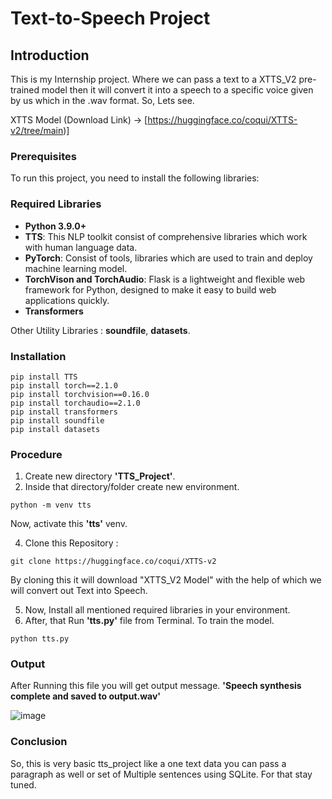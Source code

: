 # Text-to-Speech Project

## Introduction

This is my Internship project. Where we can pass a text to a XTTS_V2 pre-trained model then it will convert it into a speech to a specific voice given by us which in the .wav format.
So, Lets see.

XTTS Model (Download Link) -> [https://huggingface.co/coqui/XTTS-v2/tree/main)]

### Prerequisites
To run this project, you need to install the following libraries:
### Required Libraries

- **Python 3.9.0+**
- **TTS**: This NLP toolkit consist of comprehensive libraries which work with human language data.
- **PyTorch**: Consist of tools, libraries which are used to train and deploy machine learning model.
- **TorchVison and TorchAudio**: Flask is a lightweight and flexible web framework for Python, designed to make it easy to build web applications quickly.
- **Transformers**

Other Utility Libraries : **soundfile**, **datasets**.

### Installation

   ```
   pip install TTS
   pip install torch==2.1.0
   pip install torchvision==0.16.0
   pip install torchaudio==2.1.0
   pip install transformers
   pip install soundfile
   pip install datasets
   ```

### Procedure

1.   Create new directory **'TTS_Project'**.
2.   Inside that directory/folder create new environment.
   
   ```
   python -m venv tts
   ```

  Now, activate this **'tts'** venv.
  
4.   Clone this Repository :

   ```
   git clone https://huggingface.co/coqui/XTTS-v2
   ```
   By cloning this it will download "XTTS_V2 Model" with the help of which we will convert out Text into Speech.

5.   Now, Install all mentioned required libraries in your environment.
6.   After, that Run **'tts.py'** file from Terminal. To train the model.
   ```
   python tts.py
   ```

### Output

After Running this file you will get output message.
     **'Speech synthesis complete and saved to output.wav'**

![image](https://github.com/user-attachments/assets/b1efcc67-a8a3-4444-8952-5f8235a8737e)

### Conclusion

So, this is very basic tts_project like a one text data you can pass a paragraph as well or set of Multiple sentences using SQLite.
For that stay tuned.





